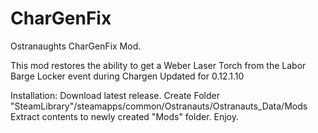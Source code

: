 # CharGenFix
Ostranaughts CharGenFix Mod.

This mod restores the ability to get a Weber Laser Torch from the Labor Barge Locker event during Chargen
Updated for 0.12.1.10

Installation:
Download latest release.
Create Folder "SteamLibrary"/steamapps/common/Ostranauts/Ostranauts_Data/Mods
Extract contents to newly created "Mods" folder.
Enjoy.
